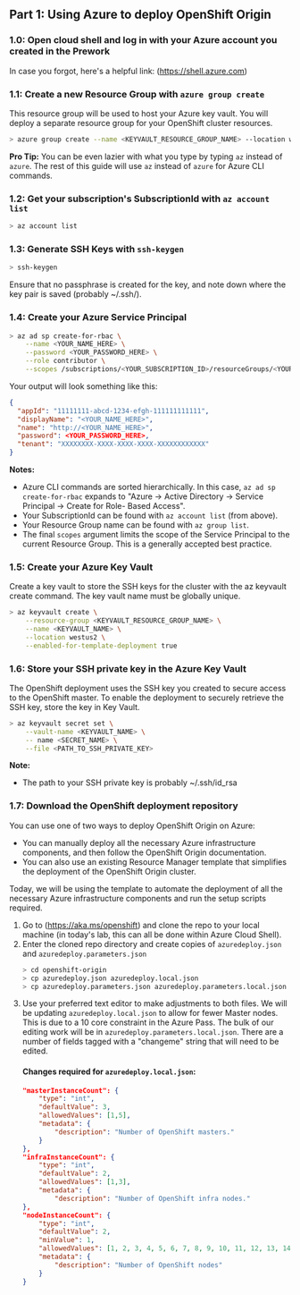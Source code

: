 ## Part 1: Using Azure to deploy OpenShift Origin
### 1.0: Open cloud shell and log in with your Azure account you created in the Prework
In case you forgot, here's a helpful link: (https://shell.azure.com)

### 1.1: Create a new Resource Group with `azure group create`
This resource group will be used to host your Azure key vault. You will deploy a
separate resource group for your OpenShift cluster resources.
```bash
> azure group create --name <KEYVAULT_RESOURCE_GROUP_NAME> --location westus2
```
**Pro Tip:** You can be even lazier with what you type by typing `az` instead of `azure`.
The rest of this guide will use `az` instead of `azure` for Azure CLI commands.

### 1.2: Get your subscription's SubscriptionId with `az account list`
```bash
> az account list
```

### 1.3: Generate SSH Keys with `ssh-keygen`
```bash
> ssh-keygen
```
Ensure that no passphrase is created for the key, and note down where the key
pair is saved (probably ~/.ssh/).

### 1.4: Create your Azure Service Principal
```bash
> az ad sp create-for-rbac \
    --name <YOUR_NAME_HERE> \
    --password <YOUR_PASSWORD_HERE> \
    --role contributor \
    --scopes /subscriptions/<YOUR_SUBSCRIPTION_ID>/resourceGroups/<YOUR_RESOURCE_GROUP_NAME> 
```
Your output will look something like this:
```json
{
  "appId": "11111111-abcd-1234-efgh-111111111111",            
  "displayName": "<YOUR_NAME_HERE>",
  "name": "http://<YOUR_NAME_HERE>",
  "password": <YOUR_PASSWORD_HERE>,
  "tenant": "XXXXXXXX-XXXX-XXXX-XXXX-XXXXXXXXXXXX"
}
```
**Notes:**  
  * Azure CLI commands are sorted hierarchically. In this case, `az ad sp create-for-rbac`
  expands to "Azure -> Active Directory -> Service Principal -> Create for Role-
  Based Access". 
  * Your SubscriptionId can be found with `az account list` (from above).
  * Your Resource Group name can be found with `az group list`.
  * The final `scopes` argument limits the scope of the Service Principal to the
  current Resource Group. This is a generally accepted best practice.

### 1.5: Create your Azure Key Vault
Create a key vault to store the SSH keys for the cluster with the az keyvault
create command. The key vault name must be globally unique.
```bash
> az keyvault create \
    --resource-group <KEYVAULT_RESOURCE_GROUP_NAME> \
    --name <KEYVAULT_NAME> \
    --location westus2 \
    --enabled-for-template-deployment true
```
### 1.6: Store your SSH private key in the Azure Key Vault
The OpenShift deployment uses the SSH key you created to secure access to the OpenShift master. To enable the deployment to securely retrieve the SSH key, store the key in Key Vault.
```bash
> az keyvault secret set \
    --vault-name <KEYVAULT_NAME> \
    -- name <SECRET_NAME> \
    --file <PATH_TO_SSH_PRIVATE_KEY> 
```
**Note:**
  * The path to your SSH private key is probably ~/.ssh/id_rsa

### 1.7: Download the OpenShift deployment repository
You can use one of two ways to deploy OpenShift Origin on Azure:

  * You can manually deploy all the necessary Azure infrastructure components, and
then follow the OpenShift Origin documentation.
  * You can also use an existing Resource Manager template that simplifies the
deployment of the OpenShift Origin cluster.

Today, we will be using the template to automate the deployment of all the
necessary Azure infrastructure components and run the setup scripts required.

1. Go to (https://aka.ms/openshift) and clone
the repo to your local machine (in today's lab, this can all be done within Azure
Cloud Shell).
1. Enter the cloned repo directory and create copies of `azuredeploy.json` and
`azuredeploy.parameters.json`
    ```bash
    > cd openshift-origin
    > cp azuredeploy.json azuredeploy.local.json
    > cp azuredeploy.parameters.json azuredeploy.parameters.local.json
    ```
1. Use your preferred text editor to make adjustments to both files. We will be
updating `azuredeploy.local.json` to allow for fewer Master nodes. This is due
to a 10 core constraint in the Azure Pass. The bulk of our editing work will be
in `azuredeploy.parameters.local.json`. There are a number of fields tagged with
a "changeme" string that will need to be edited.
    #### Changes required for `azuredeploy.local.json`:
    ```json
    "masterInstanceCount": {
        "type": "int",
        "defaultValue": 3,
        "allowedValues": [1,5],
        "metadata": {
            "description": "Number of OpenShift masters."
        }
    },
    "infraInstanceCount": {
        "type": "int",
        "defaultValue": 2,
        "allowedValues": [1,3],
        "metadata": {
            "description": "Number of OpenShift infra nodes."                                                            }
    },
    "nodeInstanceCount": {
        "type": "int",
        "defaultValue": 2,
        "minValue": 1,
        "allowedValues": [1, 2, 3, 4, 5, 6, 7, 8, 9, 10, 11, 12, 13, 14, 15, 16, 17, 18,  20, 21, 22, 23, 24, 25, 26, 27, 28, 29, 30],
        "metadata": {                                                       
            "description": "Number of OpenShift nodes"
        }
    }
    ```
